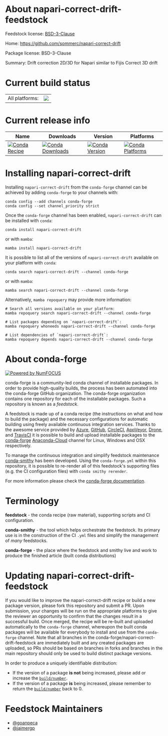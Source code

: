 About napari-correct-drift-feedstock
====================================

Feedstock license: [BSD-3-Clause](https://github.com/conda-forge/napari-correct-drift-feedstock/blob/main/LICENSE.txt)

Home: https://github.com/sommerc/napari-correct-drift

Package license: BSD-3-Clause

Summary: Drift correction 2D/3D for Napari similar to Fijis Correct 3D drift

Current build status
====================


<table><tr><td>All platforms:</td>
    <td>
      <a href="https://dev.azure.com/conda-forge/feedstock-builds/_build/latest?definitionId=19967&branchName=main">
        <img src="https://dev.azure.com/conda-forge/feedstock-builds/_apis/build/status/napari-correct-drift-feedstock?branchName=main">
      </a>
    </td>
  </tr>
</table>

Current release info
====================

| Name | Downloads | Version | Platforms |
| --- | --- | --- | --- |
| [![Conda Recipe](https://img.shields.io/badge/recipe-napari--correct--drift-green.svg)](https://anaconda.org/conda-forge/napari-correct-drift) | [![Conda Downloads](https://img.shields.io/conda/dn/conda-forge/napari-correct-drift.svg)](https://anaconda.org/conda-forge/napari-correct-drift) | [![Conda Version](https://img.shields.io/conda/vn/conda-forge/napari-correct-drift.svg)](https://anaconda.org/conda-forge/napari-correct-drift) | [![Conda Platforms](https://img.shields.io/conda/pn/conda-forge/napari-correct-drift.svg)](https://anaconda.org/conda-forge/napari-correct-drift) |

Installing napari-correct-drift
===============================

Installing `napari-correct-drift` from the `conda-forge` channel can be achieved by adding `conda-forge` to your channels with:

```
conda config --add channels conda-forge
conda config --set channel_priority strict
```

Once the `conda-forge` channel has been enabled, `napari-correct-drift` can be installed with `conda`:

```
conda install napari-correct-drift
```

or with `mamba`:

```
mamba install napari-correct-drift
```

It is possible to list all of the versions of `napari-correct-drift` available on your platform with `conda`:

```
conda search napari-correct-drift --channel conda-forge
```

or with `mamba`:

```
mamba search napari-correct-drift --channel conda-forge
```

Alternatively, `mamba repoquery` may provide more information:

```
# Search all versions available on your platform:
mamba repoquery search napari-correct-drift --channel conda-forge

# List packages depending on `napari-correct-drift`:
mamba repoquery whoneeds napari-correct-drift --channel conda-forge

# List dependencies of `napari-correct-drift`:
mamba repoquery depends napari-correct-drift --channel conda-forge
```


About conda-forge
=================

[![Powered by
NumFOCUS](https://img.shields.io/badge/powered%20by-NumFOCUS-orange.svg?style=flat&colorA=E1523D&colorB=007D8A)](https://numfocus.org)

conda-forge is a community-led conda channel of installable packages.
In order to provide high-quality builds, the process has been automated into the
conda-forge GitHub organization. The conda-forge organization contains one repository
for each of the installable packages. Such a repository is known as a *feedstock*.

A feedstock is made up of a conda recipe (the instructions on what and how to build
the package) and the necessary configurations for automatic building using freely
available continuous integration services. Thanks to the awesome service provided by
[Azure](https://azure.microsoft.com/en-us/services/devops/), [GitHub](https://github.com/),
[CircleCI](https://circleci.com/), [AppVeyor](https://www.appveyor.com/),
[Drone](https://cloud.drone.io/welcome), and [TravisCI](https://travis-ci.com/)
it is possible to build and upload installable packages to the
[conda-forge](https://anaconda.org/conda-forge) [Anaconda-Cloud](https://anaconda.org/)
channel for Linux, Windows and OSX respectively.

To manage the continuous integration and simplify feedstock maintenance
[conda-smithy](https://github.com/conda-forge/conda-smithy) has been developed.
Using the ``conda-forge.yml`` within this repository, it is possible to re-render all of
this feedstock's supporting files (e.g. the CI configuration files) with ``conda smithy rerender``.

For more information please check the [conda-forge documentation](https://conda-forge.org/docs/).

Terminology
===========

**feedstock** - the conda recipe (raw material), supporting scripts and CI configuration.

**conda-smithy** - the tool which helps orchestrate the feedstock.
                   Its primary use is in the construction of the CI ``.yml`` files
                   and simplify the management of *many* feedstocks.

**conda-forge** - the place where the feedstock and smithy live and work to
                  produce the finished article (built conda distributions)


Updating napari-correct-drift-feedstock
=======================================

If you would like to improve the napari-correct-drift recipe or build a new
package version, please fork this repository and submit a PR. Upon submission,
your changes will be run on the appropriate platforms to give the reviewer an
opportunity to confirm that the changes result in a successful build. Once
merged, the recipe will be re-built and uploaded automatically to the
`conda-forge` channel, whereupon the built conda packages will be available for
everybody to install and use from the `conda-forge` channel.
Note that all branches in the conda-forge/napari-correct-drift-feedstock are
immediately built and any created packages are uploaded, so PRs should be based
on branches in forks and branches in the main repository should only be used to
build distinct package versions.

In order to produce a uniquely identifiable distribution:
 * If the version of a package **is not** being increased, please add or increase
   the [``build/number``](https://docs.conda.io/projects/conda-build/en/latest/resources/define-metadata.html#build-number-and-string).
 * If the version of a package **is** being increased, please remember to return
   the [``build/number``](https://docs.conda.io/projects/conda-build/en/latest/resources/define-metadata.html#build-number-and-string)
   back to 0.

Feedstock Maintainers
=====================

* [@goanpeca](https://github.com/goanpeca/)
* [@jaimergp](https://github.com/jaimergp/)

